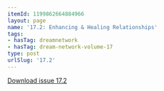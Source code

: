 ```yaml
---
itemId: 1199862664884966
layout: page
name: '17.2: Enhancing & Healing Relationships'
tags:
- hasTag: dreamnetwork
- hasTag: dream-network-volume-17
type: post
urlSlug: '17.2'
---
```

<a href="files/pdfs/Volume_17/17.2-Dream-Network-Vol-17-No-2.pdf" download="">Download issue 17.2</a>